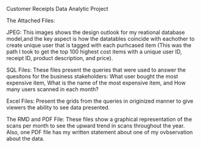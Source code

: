 Customer Receipts Data Analytic Project

The Attached Files:

JPEG: This images shows the design outlook for my reational database model,and the key aspect is how the datatables coincide with eachother to create unique user that is tagged with each purhcased item (This was the path I took to get the top 100 highest cost items with a unique user ID, receipt ID, product description, and price).


SQL Files: These files present the queries that were used to answer the quesitons for the business stakeholders: What user bought the most expensive item, What is the name of the most expensive item, and How many users scanned in each month?



Excel Files: Present the grids from the queries in originized manner to give viewers the ability to see data presented.



The RMD and PDF File: These files show a graphical representation of the scans per month to see the upward trend in scans throughout the year. Also, one PDF file has my written statement about one of my ovbservation about the data.
